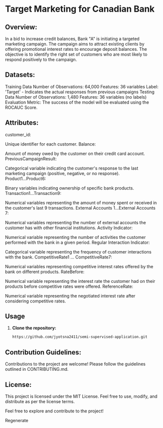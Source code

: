 # Target Marketing for Canadian Bank
## Overview:
In a bid to increase credit balances, Bank "A" is initiating a targeted marketing campaign. The campaign aims to attract existing clients by offering promotional interest rates to encourage deposit balances. The objective is to identify the right set of customers who are most likely to respond positively to the campaign.

## Datasets:
Training Data
Number of Observations: 64,000
Features: 36 variables
Label: 'Target' - Indicates the actual responses from previous campaigns
Testing Data
Number of Observations: 1,480
Features: 36 variables (no labels)
Evaluation Metric:
The success of the model will be evaluated using the ROCAUC Score.

## Attributes:
customer_id:

Unique identifier for each customer.
Balance:

Amount of money owed by the customer on their credit card account.
PreviousCampaignResult:

Categorical variable indicating the customer's response to the last marketing campaign (positive, negative, or no response).
Product1...Product6:

Binary variables indicating ownership of specific bank products.
Transaction1...Transaction9:

Numerical variables representing the amount of money spent or received in the customer's last 9 transactions.
External Accounts 1...External Accounts 7:

Numerical variables representing the number of external accounts the customer has with other financial institutions.
Activity Indicator:

Numerical variable representing the number of activities the customer performed with the bank in a given period.
Regular Interaction Indicator:

Categorical variable representing the frequency of customer interactions with the bank.
CompetitiveRate1 ... CompetitiveRate7:

Numerical variables representing competitive interest rates offered by the bank on different products.
RateBefore:

Numerical variable representing the interest rate the customer had on their products before competitive rates were offered.
ReferenceRate:

Numerical variable representing the negotiated interest rate after considering competitive rates.
## Usage

1. **Clone the repository:**
   ```bash
   https://github.com/jyotsna2411/semi-supervised-application.git

## Contribution Guidelines:
Contributions to the project are welcome! Please follow the guidelines outlined in CONTRIBUTING.md.

## License:
This project is licensed under the MIT License. Feel free to use, modify, and distribute as per the license terms.

Feel free to explore and contribute to the project!





Regenerate
